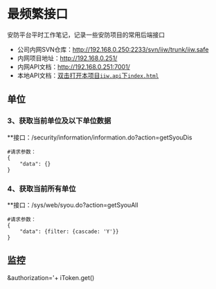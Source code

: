 # 最频繁接口

安防平台平时工作笔记，记录一些安防项目的常用后端接口

- 公司内网SVN仓库：<http://192.168.0.250:2233/svn/iiw/trunk/iiw.safe>
- 内网项目地址：<http://192.168.0.251/>
- 内网API文档：<http://192.168.0.251:7001/>
- 本地API文档：<a href="file://C:/Users/iotimc/Desktop/iotimc/iiw.api/192.168.0.251_7001/index.html" target="_blank">双击打开本项目`iiw.api`下`index.html`</a>

## 单位

### 3、获取当前单位及以下单位数据
**接口：/security/information/information.do?action=getSyouDis
```
#请求参数：
{
	"data": {}
}
```
### 4、获取当前所有单位
**接口：/sys/web/syou.do?action=getSyouAll
```
#请求参数：
{
	"data": {filter: {cascade: 'Y'}}
}
```

## 监控

&authorization='+ iToken.get()

